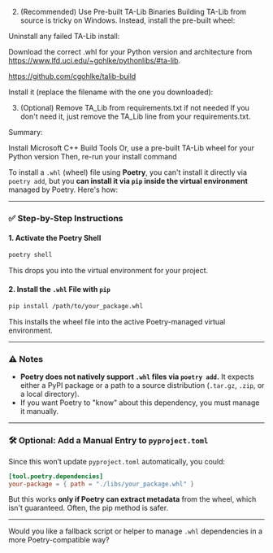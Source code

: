 2. (Recommended) Use Pre-built TA-Lib Binaries
Building TA-Lib from source is tricky on Windows. Instead, install the pre-built wheel:

Uninstall any failed TA-Lib install:

Download the correct .whl for your Python version and architecture from https://www.lfd.uci.edu/~gohlke/pythonlibs/#ta-lib.

https://github.com/cgohlke/talib-build

Install it (replace the filename with the one you downloaded):

3. (Optional) Remove TA_Lib from requirements.txt if not needed
If you don't need it, just remove the TA_Lib line from your requirements.txt.

Summary:

Install Microsoft C++ Build Tools
Or, use a pre-built TA-Lib wheel for your Python version
Then, re-run your install command



To install a `.whl` (wheel) file using **Poetry**, you can't install it directly via `poetry add`, but you **can install it via `pip` inside the virtual environment** managed by Poetry. Here's how:

---

### ✅ **Step-by-Step Instructions**

#### 1. **Activate the Poetry Shell**

```bash
poetry shell
```

This drops you into the virtual environment for your project.

#### 2. **Install the `.whl` File with `pip`**

```bash
pip install /path/to/your_package.whl
```

This installs the wheel file into the active Poetry-managed virtual environment.

---

### ⚠️ Notes

* **Poetry does not natively support `.whl` files via `poetry add`.** It expects either a PyPI package or a path to a source distribution (`.tar.gz`, `.zip`, or a local directory).
* If you want Poetry to "know" about this dependency, you must manage it manually.

---

### 🛠 Optional: Add a Manual Entry to `pyproject.toml`

Since this won’t update `pyproject.toml` automatically, you could:

```toml
[tool.poetry.dependencies]
your-package = { path = "./libs/your_package.whl" }
```

But this works **only if Poetry can extract metadata** from the wheel, which isn't guaranteed. Often, the pip method is safer.

---

Would you like a fallback script or helper to manage `.whl` dependencies in a more Poetry-compatible way?
